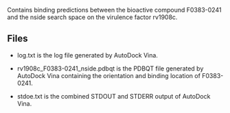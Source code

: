 Contains binding predictions between the bioactive compound F0383-0241 and the nside search space on the virulence factor rv1908c.

## Files

- log.txt is the log file generated by AutoDock Vina.

- rv1908c_F0383-0241_nside.pdbqt is the PDBQT file generated by AutoDock Vina containing the orientation and binding location of F0383-0241.

- stdoe.txt is the combined STDOUT and STDERR output of AutoDock Vina.

